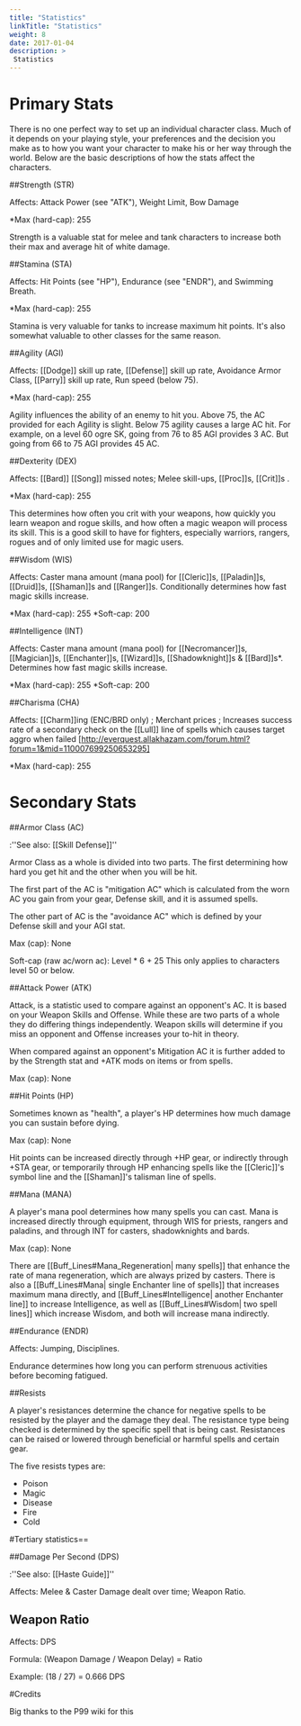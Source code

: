 ```yaml
---
title: "Statistics"
linkTitle: "Statistics"
weight: 8
date: 2017-01-04
description: >
 Statistics
---
```


# Primary Stats

There is no one perfect way to set up an individual character class.  Much of it depends on your playing style, your preferences and the decision you make as to how you want your character to make his or her  way through the world.  Below are the basic descriptions of how the stats affect the characters.

##Strength (STR)

Affects: Attack Power (see "ATK"), Weight Limit, Bow Damage 

*Max (hard-cap): 255

Strength is a valuable stat for melee and tank characters to increase both their max and average hit of white damage.

##Stamina (STA)

Affects: Hit Points (see "HP"), Endurance (see "ENDR"), and Swimming Breath.

*Max (hard-cap): 255

Stamina is very valuable for tanks to increase maximum hit points. It's also somewhat valuable to other classes for the same reason.

##Agility (AGI)

Affects: [[Dodge]] skill up rate, [[Defense]] skill up rate, Avoidance Armor Class, [[Parry]] skill up rate, Run speed (below 75).

*Max (hard-cap): 255 

Agility influences the ability of an enemy to hit you. Above 75, the AC provided for each Agility is slight. Below 75 agility causes a large AC hit. For example, on a level 60 ogre SK, going from 76 to 85 AGI provides 3 AC. But going from 66 to 75 AGI provides 45 AC.

##Dexterity (DEX)

Affects: [[Bard]] [[Song]] missed notes; Melee skill-ups, [[Proc]]s, [[Crit]]s .

*Max (hard-cap): 255

This determines how often you crit with your weapons, how quickly you learn weapon and rogue skills, and how often a magic weapon will process its skill.  This is a good skill to have for fighters, especially warriors, rangers, rogues and of only limited use for magic users.


##Wisdom (WIS)

Affects: Caster mana amount (mana pool) for [[Cleric]]s, [[Paladin]]s, [[Druid]]s, [[Shaman]]s and [[Ranger]]s. Conditionally determines how fast magic skills increase.

*Max (hard-cap): 255
*Soft-cap: 200

##Intelligence (INT)

Affects: Caster mana amount (mana pool) for [[Necromancer]]s, [[Magician]]s, [[Enchanter]]s, [[Wizard]]s, [[Shadowknight]]s & [[Bard]]s*. Determines how fast magic skills increase.

*Max (hard-cap): 255
*Soft-cap: 200

##Charisma (CHA)

Affects: [[Charm]]ing (ENC/BRD only) ; Merchant prices ; Increases success rate of a secondary check on the [[Lull]] line of spells which causes target aggro when failed [http://everquest.allakhazam.com/forum.html?forum=1&mid=110007699250653295]

*Max (hard-cap): 255
# Secondary Stats 

##Armor Class (AC)

:''See also: [[Skill Defense]]''

Armor Class as a whole is divided into two parts. The first determining how hard you get hit and the other when you will be hit.

The first part of the AC is "mitigation AC" which is calculated from the worn AC you gain from your gear, Defense skill, and it is assumed spells. 
 
The other part of AC is the "avoidance AC" which is defined by your Defense skill and your AGI stat. 

Max (cap): None 

Soft-cap (raw ac/worn ac): Level * 6 + 25 This only applies to characters level 50 or below. 

##Attack Power (ATK)

Attack, is a statistic used to compare against an opponent's AC. It is based on your Weapon Skills and Offense. While these are two parts of a whole they do differing things independently. Weapon skills will determine if you miss an opponent and Offense increases your to-hit in theory. 

When compared against an opponent's Mitigation AC it is further added to by the Strength stat and +ATK mods on items or from spells. 

Max (cap): None

##Hit Points (HP)

Sometimes known as "health", a player's HP determines how much damage you can sustain before dying.

Max (cap): None

Hit points can be increased directly through +HP gear, or indirectly through +STA gear, or temporarily through HP enhancing spells like the [[Cleric]]'s symbol line and the [[Shaman]]'s talisman line of spells.

##Mana (MANA)

A player's mana pool determines how many spells you can cast. Mana is increased directly through equipment, through WIS for priests, rangers and paladins, and through INT for casters, shadowknights and bards.

Max (cap): None
 
There are [[Buff_Lines#Mana_Regeneration| many spells]] that enhance the rate of mana regeneration, which are always prized by casters. There is also a [[Buff_Lines#Mana| single Enchanter line of spells]] that increases maximum mana directly, and [[Buff_Lines#Intelligence| another Enchanter line]] to increase Intelligence, as well as [[Buff_Lines#Wisdom| two spell lines]] which increase Wisdom, and both will increase mana indirectly.

##Endurance (ENDR)

Affects: Jumping, Disciplines.

Endurance determines how long you can perform strenuous activities before becoming fatigued.

##Resists

A player's resistances determine the chance for negative spells to be resisted by the player and the damage they deal. The resistance type being checked is determined by the specific spell that is being cast. Resistances can be raised or lowered through beneficial or harmful spells and certain gear.

The five resists types are:

<ul>
<li>Poison</li>
<li>Magic</li>
<li>Disease</li>
<li>Fire</li>
<li>Cold</li>
</ul>


#Tertiary statistics==

##Damage Per Second (DPS)

:''See also: [[Haste Guide]]''

Affects: Melee & Caster Damage dealt over time; Weapon Ratio.

## Weapon Ratio

Affects: DPS

Formula: (Weapon Damage / Weapon Delay) = Ratio

Example: (18 / 27) = 0.666 DPS

#Credits

Big thanks to the P99 wiki for this
